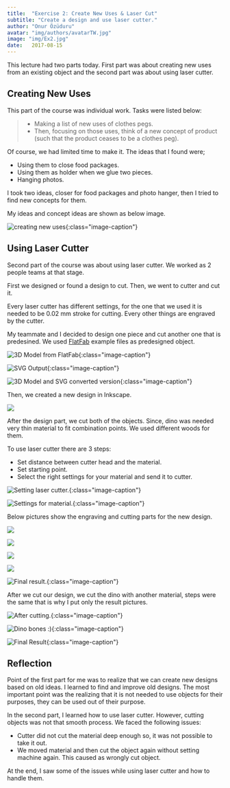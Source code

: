 ```yaml
---
title:  "Exercise 2: Create New Uses & Laser Cut"
subtitle: "Create a design and use laser cutter."
author: "Onur Özüduru"
avatar: "img/authors/avatarTW.jpg"
image: "img/Ex2.jpg"
date:   2017-08-15
---
```


This lecture had two parts today. First part was about creating new uses from an existing object and the second part was about using laser cutter.

## Creating New Uses

This part of the course was individual work. Tasks were listed below:

> - Making a list of new uses of clothes pegs.
> - Then, focusing on those uses, think of a new concept of product (such that the product ceases to be a clothes peg).

Of course, we had limited time to make it. The ideas that I found were;

- Using them to close food packages.
- Using them as holder when we glue two pieces.
- Hanging photos.

I took two ideas, closer for food packages and photo hanger, then I tried to find new concepts for them.

My ideas and concept ideas are shown as below image.

![creating new uses](img/ex2/IMG_20170815_135714_1583181686.jpg){:class="image-caption"}

## Using Laser Cutter

Second part of the course was about using laser cutter. We worked as 2 people teams at that stage.

First we designed or found a design to cut. Then, we went to cutter and cut it.

Every laser cutter has different settings, for the one that we used it is needed to be 0.02 mm stroke for cutting. Every other things are engraved by the cutter.

My teammate and I decided to design one piece and cut another one that is predesined. We used [FlatFab](http://flatfab.com/) example files as predesigned object.

![3D Model from FlatFab](img/ex2/IMG_20170815_154709_1583181686.jpg){:class="image-caption"}

![SVG Output](img/ex2/IMG_20170815_150845_1583181686.jpg){:class="image-caption"}

![3D Model and SVG converted version](img/ex2/concat_93095de3-c598-4801-8ae3-74d582c701d7.png){:class="image-caption"}

Then, we created a new design in Inkscape.

![](img/ex2/IMG_20170817_155722_133307668.jpg)

After the design part, we cut both of the objects. Since, dino was needed very thin material to fit combination points. We used different woods for them.

To use laser cutter there are 3 steps:

- Set distance between cutter head and the material.
- Set starting point.
- Select the right settings for your material and send it to cutter.

![Setting laser cutter.](img/ex2/IMG_20170822_151122_1308403401.jpg){:class="image-caption"}

![Settings for material.](img/ex2/IMG_20170822_151315_133307668.jpg){:class="image-caption"}

Below pictures show the engraving and cutting parts for the new design.

![](img/ex2/IMG_20170822_151438_-1738843856.jpg)

![](img/ex2/IMG_20170822_151549_483856819.jpg)

![](img/ex2/IMG_20170822_151609_-1311447080.jpg)

![](img/ex2/IMG_20170822_151700_767905045.jpg)

![Final result.](img/ex2/IMG_20170822_152744_1583181686.jpg){:class="image-caption"}

After we cut our design, we cut the dino with another material, steps were the same that is why I put only the result pictures.

![After cutting.](img/ex2/IMG_20170822_153301_-1557050318.jpg){:class="image-caption"}

![Dino bones :)](img/ex2/IMG_20170822_155123_133307668.jpg){:class="image-caption"}

![Final Result](img/ex2/concat_d0c7be98-0758-4ff7-8f2f-e0a9ea369359.png){:class="image-caption"}

## Reflection

Point of the first part for me was to realize that we can create new designs based on old ideas. I learned to find and improve old designs. The most important point was the realizing that it is not needed to use objects for their purposes, they can be used out of their purpose.

In the second part, I learned how to use laser cutter. However, cutting objects was not that smooth process. We faced the following issues:

- Cutter did not cut the material deep enough so, it was not possible to take it out.
- We moved material and then cut the object again without setting machine again. This caused as wrongly cut object.

At the end, I saw some of the issues while using laser cutter and how to handle them.
